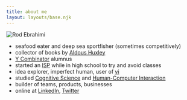 ```yaml
---
title: about me
layout: layouts/base.njk
---
```


![Rod Ebrahimi](/images/rod-avatar042019.png)

* seafood eater and deep sea sportfisher (sometimes competitively)
* collector of books by [Aldous Huxley](https://en.wikipedia.org/wiki/Aldous_Huxley)
* [Y Combinator](https://ycombinator.com) alumnus
* started an [ISP](https://en.wikipedia.org/wiki/Internet_service_provider) while in high school to try and avoid classes
* idea explorer, imperfect human, user of [vi](https://en.wikipedia.org/wiki/Vi)
* studied [Cognitive Science](https://en.wikipedia.org/wiki/Cognitive_science) and [Human-Computer Interaction](https://en.wikipedia.org/wiki/Human%E2%80%93computer_interaction)
* builder of teams, products, businesses
* online at [LinkedIn](https://linkedin.com/in/rodebrahimi), [Twitter](https://twitter.com/innovatebig)
